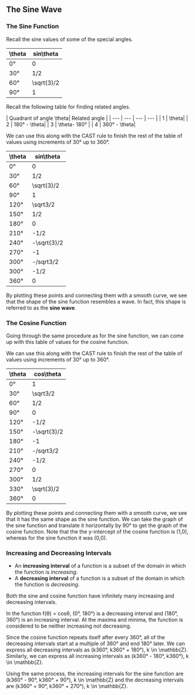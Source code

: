 The Sine Wave
-------

### The Sine Function

Recall the sine values of some of the special angles.

| \theta| sin\theta|
| --- | --- |
| 0° | 0 |
| 30° | 1/2 |
| 60° | \sqrt(3)/2 |
| 90° | 1 |

Recall the following table for finding related angles.

| Quadrant of angle \theta| Related angle |
| --- | --- | --- | --- | 
| 1  | \theta|
| 2 | 180° - \theta| 
| 3 | \theta- 180° | 
| 4 | 360° - \theta| 

We can use this along with the CAST rule to finish the rest of the table of values using increments of 30° up to 360°.

| \theta| sin\theta|
| --- | --- |
| 0° | 0 |
| 30° | 1/2 |
| 60° | \sqrt(3)/2 |
| 90° | 1 |
| 120° | \sqrt3/2 |
| 150° | 1/2 |
| 180° | 0 |
| 210° | -1/2 |
| 240° | -\sqrt(3)/2 |
| 270° | -1 |
| 300° | -/sqrt3/2 |
| 300° | -1/2 |
| 360° | 0 |

By plotting these points and connecting them with a smooth curve, we see that the shape of the sine function resembles a wave. In fact, this shape is referred to as the **sine wave**.


### The Cosine Function

Going through the same procedure as for the sine function, we can come up with this table of values for the cosine function.

We can use this along with the CAST rule to finish the rest of the table of values using increments of 30° up to 360°.

| \theta| cos\theta|
| --- | --- |
| 0° | 1 |
| 30° | \sqrt3/2 |
| 60° | 1/2 |
| 90° | 0 |
| 120° | -1/2 |
| 150° | -\sqrt(3)/2 |
| 180° | -1 |
| 210° | -/sqrt3/2 |
| 240° | -1/2 |
| 270° | 0 |
| 300° | 1/2 |
| 330° | \sqrt(3)/2 |
| 360° | 0 |

By plotting these points and connecting them with a smooth curve, we see that it has the same shape as the sine function. We can take the graph of the sine function and translate it horizontally by 90° to get the graph of the cosine function. Note that the the y-intercept of the cosine function is (1,0), whereas for the sine function it was (0,0).   


### Increasing and Decreasing Intervals

* An **increasing interval** of a function is a subset of the domain in which the function is *increasing*.
* A **decreasing interval** of a function is a subset of the domain in which the function is *decreasing*.

Both the sine and cosine function have infinitely many increasing and decreasing intervals.

In the function f(θ) = cosθ, (0°, 180°) is a decreasing interval and (180°, 360°) is an increasing interval. At the maxima and minima, the function is considered to be neither increasing not decreasing.

Since the cosine function repeats itself after every 360°, all of the decreasing intervals start at a multiple of 360° and end 180° later. We can express all decreasing intervals as (k360°, k360° + 180°), k \in \mathbb{Z}. Similarly, we can express all increasing intervals as (k360° - 180°, k360°), k \in \mathbb{Z}.

Using the same process, the increasing intervals for the sine function are (k360° - 90°, k360° + 90°), k \in \mathbb{Z} and the decreasing intervals are (k360° + 90°, k360° + 270°), k \in \mathbb{Z}.